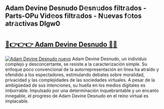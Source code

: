 ## Adam Devine Desnudo D𝚎sn𝚞dos filtr𝚊dos - Parts-OPu Vid𝚎os filtr𝚊dos - N𝚞evas f𝚘tos atr𝚊ctivas DIgw0

# <h2><a href="http://mb71u2e.tromn.icu/?c=Adam+Devine+Desnudo">🔗👉👉👉 Adam Devine Desnudo 🔗🔗</a></h2>

[![Adam Devine Desnudo nuevo](https://i.imgur.com/pEAQMta.gif)](http://mb71u2e.tromn.icu/?c=Adam+Devine+Desnudo)
Adam Devine Desnudo, un individuo complejo y desconcertante, se resiste a la caracterización simple. Su enfoque poco convencional de la autorrepresentación en línea ha atraído y ofendido a los espectadores, estimulando debates sobre moralidad, privacidad y las complejidades de las sociedades virtuales. A pesar de la ambigüedad de sus intenciones, su huella en los medios digitales es imborrable. Impulsado por una determinación inquebrantable y un encanto innegable, el progreso de Adam Devine Desnudo en el reino virtual es implacable.

